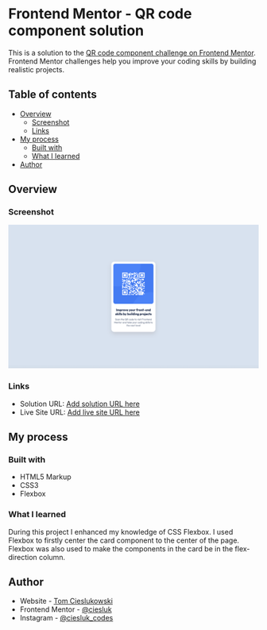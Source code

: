 # Frontend Mentor - QR code component solution

This is a solution to the [QR code component challenge on Frontend Mentor](https://www.frontendmentor.io/challenges/qr-code-component-iux_sIO_H). Frontend Mentor challenges help you improve your coding skills by building realistic projects. 

## Table of contents

- [Overview](#overview)
  - [Screenshot](#screenshot)
  - [Links](#links)
- [My process](#my-process)
  - [Built with](#built-with)
  - [What I learned](#what-i-learned)
- [Author](#author)


## Overview

### Screenshot

![](./images/QR-Code-Component-Complete.jpg)

### Links

- Solution URL: [Add solution URL here](https://your-solution-url.com)
- Live Site URL: [Add live site URL here](https://your-live-site-url.com)

## My process

### Built with

- HTML5 Markup
- CSS3
- Flexbox

### What I learned

During this project I enhanced my knowledge of CSS Flexbox. I used Flexbox to firstly center the card component to the center of the page. Flexbox was also used to make the components in the card be in the flex-direction column. 

## Author

- Website - [Tom Cieslukowski](https://www.tomcieslukowski.com)
- Frontend Mentor - [@ciesluk](https://www.frontendmentor.io/profile/ciesluk)
- Instagram - [@ciesluk_codes](https://www.instagram.com/ciesluk_codes/)
